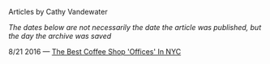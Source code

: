 Articles by Cathy Vandewater

*The dates below are not necessarily the date the article was published, but the day the archive was saved*

8/21 2016 — [The Best Coffee Shop 'Offices' In NYC](https://web.archive.org/web/20160821092832/http://gothamist.com/2016/08/18/nyc_coffeshop_where_work.php)  
